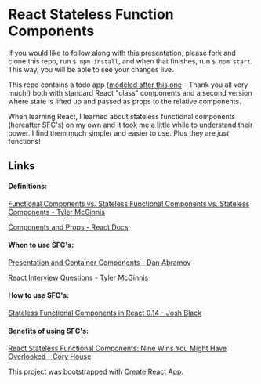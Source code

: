 # React Stateless Function Components

If you would like to follow along with this presentation, please fork and clone this repo, run `$ npm install`, and when that finishes, run `$ npm start`.  This way, you will be able to see your changes live.

This repo contains a todo app ([modeled after this one](https://github.com/reactjs/redux/tree/master/examples/todos) - Thank you all very much!) both with standard React "class" components and a second version where state is lifted up and passed as props to the relative components.  

When learning React, I learned about stateless functional components (hereafter SFC's) on my own and it took me a little while to understand their power.  I find them much simpler and easier to use.  Plus they are _just_ functions!

## Links
#### Definitions:
[Functional Components vs. Stateless Functional Components vs. Stateless Components - Tyler McGinnis](https://tylermcginnis.com/functional-components-vs-stateless-functional-components-vs-stateless-components/)

[Components and Props - React Docs](https://facebook.github.io/react/docs/components-and-props.html#functional-and-class-components)

#### When to use SFC's:
[Presentation and Container Components - Dan Abramov](https://medium.com/@dan_abramov/smart-and-dumb-components-7ca2f9a7c7d0#.2v3gx51ga)

[React Interview Questions - Tyler McGinnis](https://tylermcginnis.com/react-interview-questions/)

#### How to use SFC's:
[Stateless Functional Components in React 0.14 - Josh Black](https://medium.com/@joshblack/stateless-components-in-react-0-14-f9798f8b992d#.i65c0qech)

#### Benefits of using SFC's:
[React Stateless Functional Components: Nine Wins You Might Have Overlooked - Cory House](https://medium.com/@housecor/react-stateless-functional-components-nine-wins-you-might-have-overlooked-997b0d933dbc#.iji8sdi2o)

This project was bootstrapped with [Create React App](https://github.com/facebookincubator/create-react-app).
